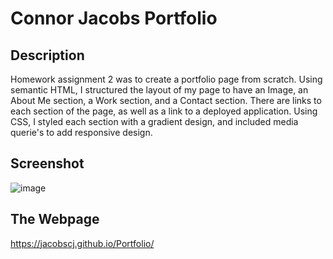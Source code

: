 # Connor Jacobs Portfolio

## Description

Homework assignment 2 was to create a portfolio page from scratch. Using semantic HTML, I structured the layout of my page to have an Image, an About Me section, a Work section, and a Contact section. There are links to each section of the page, as well as a link to a deployed application. Using CSS, I styled each section with a gradient design, and included media querie's to add responsive design.

## Screenshot

![image](![connor_jacobs_portfolio_screenshot](https://user-images.githubusercontent.com/77179391/107892332-66287300-6ef2-11eb-925c-c85611a96c2e.jpeg))

## The Webpage

https://jacobscj.github.io/Portfolio/
